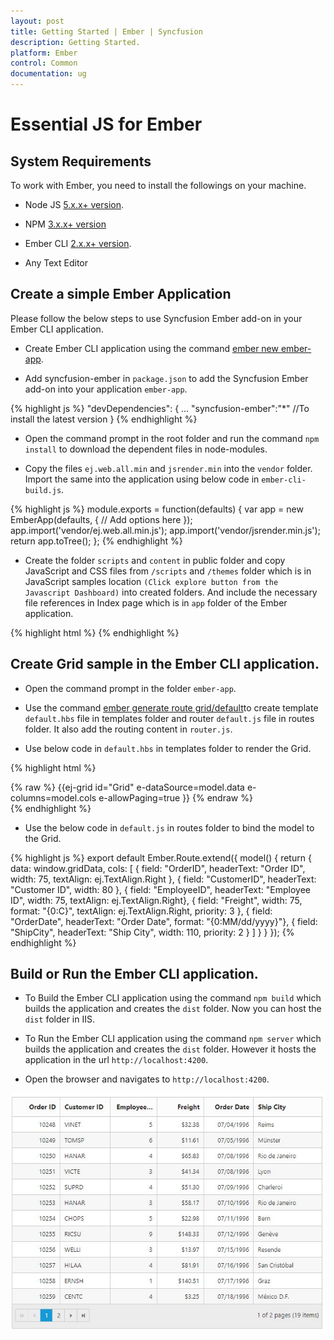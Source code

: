 ```yaml
---
layout: post
title: Getting Started | Ember | Syncfusion
description: Getting Started.
platform: Ember
control: Common
documentation: ug
---
```


# Essential JS for Ember

## System Requirements

To work with Ember, you need to install the followings on your machine.

* Node JS [5.x.x+ version](https://nodejs.org/en/).

* NPM [3.x.x+ version](https://blog.npmjs.org/post/85484771375/how-to-install-npm)

* Ember CLI [2.x.x+ version](https://ember-cli.com/).

* Any Text Editor

## Create a simple Ember Application

Please follow the below steps to use Syncfusion Ember add-on in your Ember CLI application. 

* Create Ember CLI application using the command [ember new ember-app](https://ember-cli.com/user-guide/#create-a-new-project).

* Add syncfusion-ember in `package.json` to add the Syncfusion Ember add-on into your application `ember-app`.

{% highlight js %}
    "devDependencies": {
        ...
	    "syncfusion-ember":"*" //To install the latest version
    }
{% endhighlight %}

* Open the command prompt in the root folder and run the command `npm install` to download the dependent files in node-modules.

* Copy the files `ej.web.all.min` and `jsrender.min` into the `vendor` folder. Import the same into the application using below code in `ember-cli-build.js`.

{% highlight js %}
    module.exports = function(defaults) {
        var app = new EmberApp(defaults, {
            // Add options here
        });
        app.import('vendor/ej.web.all.min.js');
        app.import('vendor/jsrender.min.js');
        return app.toTree();
    };
{% endhighlight %}

* Create the folder `scripts` and `content` in public folder and copy JavaScript and CSS files from `/scripts` and `/themes` folder which is in JavaScript samples location `(Click explore button from the Javascript Dashboard)` into created folders. And include the necessary file references in Index page which is in `app` folder of the Ember application.

{% highlight html %}
    <head>
        <link rel="stylesheet" href="{{rootURL}}content/ejthemes/default-theme/ej.web.all.min.css">
    </head>
    <body>
        <script src="{{rootURL}}scripts/scripts/jsondata.min.js" type="text/javascript"></script>
    </body>
{% endhighlight %}

## Create Grid sample in the Ember CLI application.

* Open the command prompt in the folder `ember-app`.

* Use the command [ember generate route grid/default](https://guides.emberjs.com/v2.11.0/routing/defining-your-routes/)to create template `default.hbs` file in templates folder and router `default.js` file in routes folder. It also add the routing content in `router.js`.

* Use below code in `default.hbs` in templates folder to render the Grid.

{% highlight html %}
	<div class="e-control">
	{% raw %}
	{{ej-grid id="Grid" e-dataSource=model.data e-columns=model.cols e-allowPaging=true }}
	{% endraw %}
	</div>
{% endhighlight %}

* Use the below code in `default.js` in routes folder to bind the model to the Grid.

{% highlight js %}
    export default Ember.Route.extend({
        model() {
            return {
                data: window.gridData,
                cols: [
                    { field: "OrderID", headerText: "Order ID", width: 75, textAlign: ej.TextAlign.Right },
                    { field: "CustomerID", headerText: "Customer ID", width: 80 },
                    { field: "EmployeeID", headerText: "Employee ID", width: 75, textAlign: ej.TextAlign.Right},
                    { field: "Freight", width: 75, format: "{0:C}", textAlign: ej.TextAlign.Right, priority: 3 },
                    { field: "OrderDate", headerText: "Order Date", format: "{0:MM/dd/yyyy}"},
                    { field: "ShipCity", headerText: "Ship City", width: 110, priority: 2 }
               ]
           }
        }
    });
{% endhighlight %}

## Build or Run the Ember CLI application.

* To Build the Ember CLI application using the command `npm build` which builds the application and creates the `dist` folder. Now you can host the `dist` folder in IIS.

* To Run the Ember CLI application using the command `npm server` which builds the application and creates the `dist` folder. However it hosts the application in the url `http://localhost:4200`.

* Open the browser and navigates to `http://localhost:4200`.

![](/Ember/Getting-Started_images/Getting-Started_img1.png)